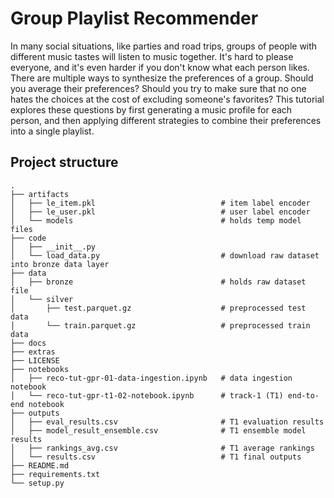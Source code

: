 # Group Playlist Recommender

In many social situations, like parties and road trips, groups of people with different music tastes will listen to music together. It's hard to please everyone, and it's even harder if you don't know what each person likes. There are multiple ways to synthesize the preferences of a group. Should you average their preferences? Should you try to make sure that no one hates the choices at the cost of excluding someone's favorites? This tutorial explores these questions by first generating a music profile for each person, and then applying different strategies to combine their preferences into a single playlist.

## Project structure
```
.
├── artifacts                         
│   ├── le_item.pkl                            # item label encoder
│   ├── le_user.pkl                            # user label encoder
│   └── models                                 # holds temp model files
├── code
│   ├── __init__.py
│   └── load_data.py                           # download raw dataset into bronze data layer
├── data
│   ├── bronze                                 # holds raw dataset file
│   └── silver
│       ├── test.parquet.gz                    # preprocessed test data
│       └── train.parquet.gz                   # preprocessed train data
├── docs                                
├── extras
├── LICENSE
├── notebooks
│   ├── reco-tut-gpr-01-data-ingestion.ipynb   # data ingestion notebook
│   └── reco-tut-gpr-t1-02-notebook.ipynb      # track-1 (T1) end-to-end notebook
├── outputs
│   ├── eval_results.csv                       # T1 evaluation results
│   ├── model_result_ensemble.csv              # T1 ensemble model results
│   ├── rankings_avg.csv                       # T1 average rankings
│   └── results.csv                            # T1 final outputs
├── README.md
├── requirements.txt
└── setup.py
```